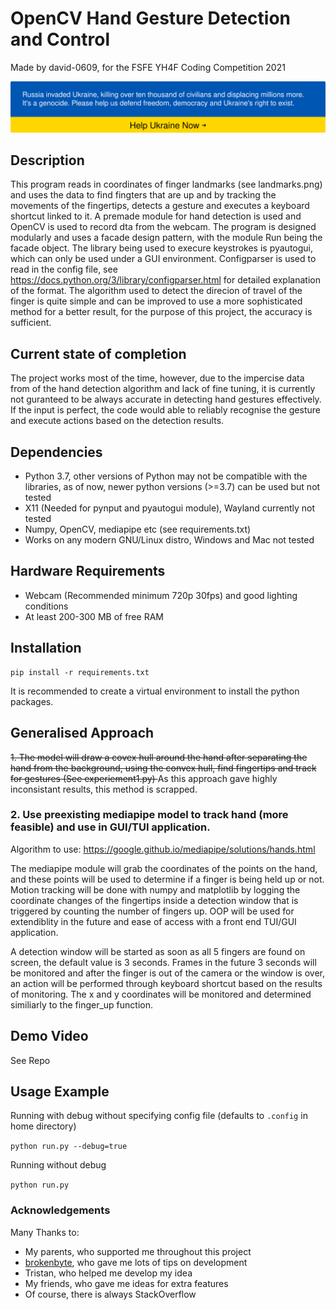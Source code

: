 # OpenCV Hand Gesture Detection and Control

Made by david-0609, for the FSFE YH4F Coding Competition 2021

[![Stand With Ukraine](https://raw.githubusercontent.com/vshymanskyy/StandWithUkraine/main/banner2-direct.svg)](https://vshymanskyy.github.io/StandWithUkraine)

## Description

This program reads in coordinates of finger landmarks (see landmarks.png) and uses the data to find fingters that are up and by tracking the movements of the fingertips, detects a gesture and executes a keyboard shortcut linked to it. A premade module for hand detection is used and OpenCV is used to record dta from the webcam. The program is designed modularly and uses a facade design pattern, with the module Run being the facade object. The library being used to execure keystrokes is pyautogui, which can only be used under a GUI environment. Configparser is used to read in the config file, see https://docs.python.org/3/library/configparser.html for detailed explanation of the format. The algorithm used to detect the direcion of travel of the finger is quite simple and can be improved to use a more sophisticated method for a better result, for the purpose of this project, the accuracy is sufficient. 

## Current state of completion
The project works most of the time, however, due to the impercise data from of the hand detection algorithm and lack of fine tuning, it is currently not guranteed to be always accurate in detecting hand gestures effectively. If the input is perfect, the code would able to reliably recognise the gesture and execute actions based on the detection results. 

## Dependencies 

- Python 3.7, other versions of Python may not be compatible with the libraries, as of now, newer python versions (>=3.7) can be used but not tested
- X11 (Needed for pynput and pyautogui module), Wayland currently not tested
- Numpy, OpenCV, mediapipe etc (see requirements.txt)
- Works on any modern GNU/Linux distro, Windows and Mac not tested

## Hardware Requirements

- Webcam (Recommended minimum 720p 30fps) and good lighting conditions
- At least 200-300 MB of free RAM

## Installation

    pip install -r requirements.txt

It is recommended to create a virtual environment to install the python packages. 

## Generalised Approach

<s> 1. The model will draw a covex hull around the hand after separating the hand from the background, using the convex hull, find fingertips and track for gestures (See experiement1.py) </s> As this approach gave highly inconsistant results, this method is scrapped. 

### 2. Use preexisting mediapipe model to track hand (more feasible) and use in GUI/TUI application.

Algorithm to use: https://google.github.io/mediapipe/solutions/hands.html

The mediapipe module will grab the coordinates of the points on the hand, and these points will be used to determine if a finger is being held up or not. Motion tracking will be done with numpy and matplotlib by logging the coordinate changes of the fingertips inside a detection window that is triggered by counting the number of fingers up.
OOP will be used for extendiblity in the future and ease of access with a front end TUI/GUI application.  

A detection window will be started as soon as all 5 fingers are found on screen, the default value is 3 seconds. Frames in the future 3 seconds will be monitored and after the finger is out of the camera or the window is over, an action will be performed through keyboard shortcut based on the results of monitoring. The x and y coordinates will be monitored and determined similiarly to the finger_up function.

## Demo Video
See Repo

## Usage Example

Running with debug without specifying config file (defaults to `.config` in home directory)

`python run.py --debug=true`

Running without debug

`python run.py`

### Acknowledgements

Many Thanks to:

- My parents, who supported me throughout this project
- [brokenbyte](https://gitlab.com/brokenbyte/), who gave me lots of tips on development
- Tristan, who helped me develop my idea
- My friends, who gave me ideas for extra features
- Of course, there is always StackOverflow

